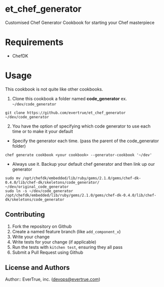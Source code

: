 # et_chef_generator

Customised Chef Generator Cookbook for starting your Chef masterpiece 

# Requirements

* ChefDK

# Usage

This cookbook is not quite like other cookbooks.

1. Clone this cookbook a folder named **code_generator** ex. `~/dev/code_generator`

  ```
  git clone https://github.com/evertrue/et_chef_generator ~/dev/code_generator
  ```
2. You have the option of specifying which code generator to use each time or to make it your default
  * Specify the generator each time. (pass the parent of the code_generator folder)
  ```
  chef generate cookbook <your cookbook> --generator-cookbook '~/dev'
  ```
  * Always use it. Backup your default chef generator and then link up our generator
  ```
  sudo mv /opt/chefdk/embedded/lib/ruby/gems/2.1.0/gems/chef-dk-0.4.0/lib/chef-dk/skeletons/code_generator/ ~/dev/original_code_generator
  sudo ln -s ~/dev/code_generator /opt/chefdk/embedded/lib/ruby/gems/2.1.0/gems/chef-dk-0.4.0/lib/chef-dk/skeletons/code_generator
  ```
    
## Contributing

1. Fork the repository on Github
2. Create a named feature branch (like `add_component_x`)
3. Write your change
4. Write tests for your change (if applicable)
5. Run the tests with `kitchen test`, ensuring they all pass
6. Submit a Pull Request using Github

## License and Authors

Author:: EverTrue, inc. (devops@evertrue.com)
